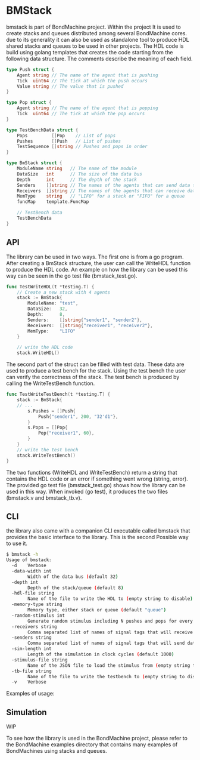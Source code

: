 # BMStack

bmstack is part of BondMachine project. Within the project It is used to create stacks and queues distributed among several BondMachine cores. due to its generality it can also be used as standalone tool to produce HDL shared stacks and queues to be used in other projects.
The HDL code is build using golang templates that creates the code starting from the following data structure. The comments describe the meaning of each field.

```go
type Push struct {
	Agent string // The name of the agent that is pushing
	Tick  uint64 // The tick at which the push occurs
	Value string // The value that is pushed
}

type Pop struct {
	Agent string // The name of the agent that is popping
	Tick  uint64 // The tick at which the pop occurs
}

type TestBenchData struct {
	Pops         []Pop    // List of pops
	Pushes       []Push   // List of pushes
	TestSequence []string // Pushes and pops in order
}

type BmStack struct {
	ModuleName string   // The name of the module
	DataSize   int      // The size of the data bus
	Depth      int      // The depth of the stack
	Senders    []string // The names of the agents that can send data to the stack
	Receivers  []string // The names of the agents that can receive data from the stack
	MemType    string   // "LIFO" for a stack or "FIFO" for a queue
	funcMap    template.FuncMap

	// TestBench data
	TestBenchData
}
```

## API 

The library can be used in two ways.
The first one is from a go program. After creating a BmStack structure, the user can call the WriteHDL function to produce the HDL code.
An example on how the library can be used this way can be seen in the go test file (bmstack_test.go).

```go
func TestWriteHDL(t *testing.T) {
	// Create a new stack with 4 agents
	stack := BmStack{
		ModuleName: "test",
		DataSize:   32,
		Depth:      8,
		Senders:    []string{"sender1", "sender2"},
		Receivers:  []string{"receiver1", "receiver2"},
		MemType:    "LIFO"
	}

	// write the HDL code
	stack.WriteHDL()
```

The second part of the struct can be filled with test data. These data are used to produce a test bench for the stack. Using the test bench the user can verify the correctness of the stack. The test bench is produced by calling the WriteTestBench function.

```go
func TestWriteTestBench(t *testing.T) {
	stack := BmStack{
	// ...
		s.Pushes = []Push{
			Push{"sender1", 200, "32'd1"},
		}
		s.Pops = []Pop{
			Pop{"receiver1", 60},
		}
	}
	// write the test bench
	stack.WriteTestBench()
}
```

The two functions (WriteHDL and WriteTestBench) return a string that contains the HDL code or an error if something went wrong (string, error).
The provided go test file (bmstack_test.go) shows how the library can be used in this way. When invoked (go test), it produces the two files (bmstack.v and bmstack_tb.v).

## CLI

the library also came with a companion CLI executable called bmstack that provides the basic interface to the library. This is the second Possible way to use it.

```bash
$ bmstack -h
Usage of bmstack:
  -d    Verbose
  -data-width int
        Width of the data bus (default 32)
  -depth int
        Depth of the stack/queue (default 8)
  -hdl-file string
        Name of the file to write the HDL to (empty string to disable) (default "stack.v")
  -memory-type string
        Memory type, either stack or queue (default "queue")
  -random-stimulus int
        Generate random stimulus including N pushes and pops for every agent (0 to disable)
  -receivers string
        Comma separated list of names of signal tags that will receive data from the stack/queue
  -senders string
        Comma separated list of names of signal tags that will send data to the stack/queue
  -sim-length int
        Length of the simulation in clock cycles (default 1000)
  -stimulus-file string
        Name of the JSON file to load the stimulus from (empty string to disable)
  -tb-file string
        Name of the file to write the testbench to (empty string to disable)
  -v    Verbose
```

Examples of usage:


## Simulation

WIP

To see how the library is used in the BondMachine project, please refer to the BondMachine examples directory that contains many examples of BondMachines using stacks and queues.
